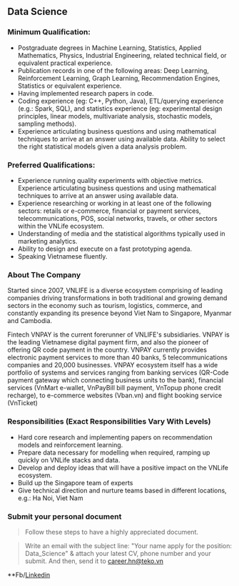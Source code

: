 ## Data Science

### Minimum Qualification:
- Postgraduate degrees in Machine Learning, Statistics, Applied Mathematics, Physics, Industrial Engineering, related technical field, or equivalent practical experience.
- Publication records in one of the following areas: Deep Learning, Reinforcement Learning, Graph Learning, Recommendation Engines, Statistics or equivalent experience.
- Having implemented research papers in code.
- Coding experience (eg: C++, Python, Java), ETL/querying experience (e.g.: Spark, SQL), and statistics experience (eg: experimental design principles, linear models, multivariate analysis, stochastic models, sampling methods).
- Experience articulating business questions and using mathematical techniques to arrive at an answer using available data. Ability to select the right statistical models given a data analysis problem.

### Preferred Qualifications:
- Experience running quality experiments with objective metrics. Experience articulating business questions and using mathematical techniques to arrive at an answer using available data.
- Experience researching or working in at least one of the following sectors: retails or e-commerce, financial or payment services, telecommunications, POS, social networks, travels, or other sectors within the VNLife ecosystem.
- Understanding of media and the statistical algorithms typically used in marketing analytics.
- Ability to design and execute on a fast prototyping agenda.
- Speaking Vietnamese fluently.

### About The Company

Started since 2007, VNLIFE is a diverse ecosystem comprising of leading companies driving transformations in both traditional and growing demand sectors in the economy such as tourism, logistics, commerce, and constantly expanding its presence beyond Viet Nam to Singapore, Myanmar and Cambodia.

Fintech VNPAY is the current forerunner of VNLIFE's subsidiaries. VNPAY is the leading Vietnamese digital payment firm, and also the pioneer of offering QR code payment in the country. VNPAY currently provides electronic payment services to more than 40 banks, 5 telecommunications companies and 20,000 businesses. VNPAY ecosystem itself has a wide portfolio of systems and services ranging from banking services (QR-Code payment gateway which connecting business units to the bank), financial services (VnMart e-wallet, VnPayBill bill payment, VnTopup phone credit recharge), to e-commerce websites (Vban.vn) and flight booking service (VnTicket)

### Responsibilities (Exact Responsibilities Vary With Levels)
- Hard core research and implementing papers on recommendation models and reinforcement learning.
- Prepare data necessary for modelling when required, ramping up quickly on VNLife stacks and data.
- Develop and deploy ideas that will have a positive impact on the VNLife ecosystem.
- Build up the Singapore team of experts
- Give technical direction and nurture teams based in different locations, e.g.: Ha Noi, Viet Nam

### Submit your personal document
> Follow these steps to have a highly appreciated document.

> Write an email with the subject line: "Your name apply for the position: Data_Science" & attach your latest CV, phone number and your submit. And then, send it to [career.hn@teko.vn](Career.hn@teko.vn)

**Fb/[Linkedin](https://www.linkedin.com/in/hoaitrang13/)
